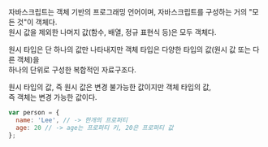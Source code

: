 자바스크립트는 객체 기반의 프로그래밍 언어이며, 자바스크립트를 구성하는 거의 "모든 것"이 객체다.  
원시 값을 제외한 나머지 값(함수, 배열, 정규 표현식 등)은 모두 객체다.  
  
원시 타입은 단 하나의 값만 나타내지만 객체 타입은 다양한 타입의 값(원시 값 또는 다른 객체)을   
하나의 단위로 구성한 복합적인 자료구조다.  
  
원시 타입의 값, 즉 원시 값은 변경 불가능한 값이지만 객체 타입의 값,  
즉 객체는 변경 가능한 값이다.
```javascript
var person = {
  name: 'Lee', // -> 한개의 프로퍼티
  age: 20 // -> age는 프로퍼티 키, 20은 프로퍼티 값
};
```